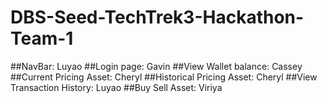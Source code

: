 # DBS-Seed-TechTrek3-Hackathon-Team-1


##NavBar: Luyao
##Login page: Gavin
##View Wallet balance: Cassey
##Current Pricing Asset: Cheryl
##Historical Pricing Asset: Cheryl
##View Transaction History: Luyao
##Buy Sell Asset: Viriya







